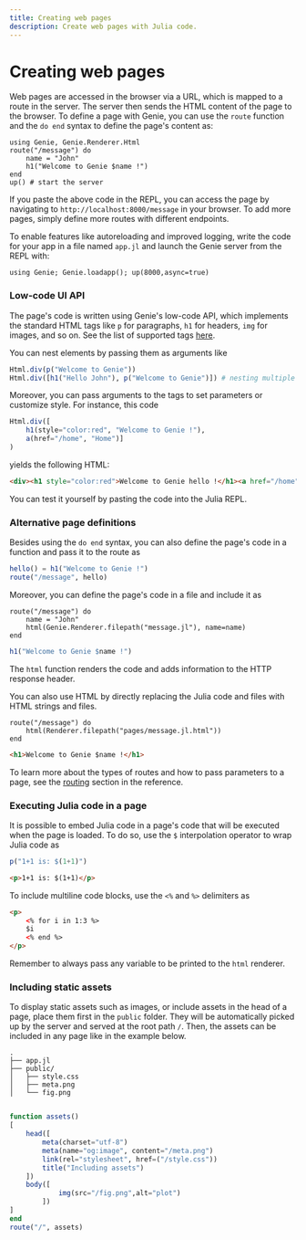 ```yaml
---
title: Creating web pages
description: Create web pages with Julia code.
---
```


# Creating web pages

<!--Modern web applications are often characterized by their ability to generate content dynamically, tailoring web pages based on user interactions, database queries, or other factors. This guide provides an overview of how to create web pages with dynamic content.-->
<!---->
<!--Dynamic content refers to the parts of a web page that change based on varying factors such as user input, database changes, or real-time data. Instead of serving static HTML files, the server generates the content of the page on-the-fly, often pulling from databases or other data sources.-->

Web pages are accessed in the browser via a URL, which is mapped to a route in the server. The server then sends the HTML content of the page to the browser. To define a page with Genie, you can use the `route` function and the `do end` syntax to define the page's content as:

```julia[app.jl]
using Genie, Genie.Renderer.Html
route("/message") do
    name = "John"
    h1("Welcome to Genie $name !")
end
up() # start the server
```
If you paste the above code in the REPL, you can access the page by navigating to `http://localhost:8000/message` in your browser. To add more pages, simply define more routes with different endpoints.

To enable features like autoreloading and improved logging, write the code for your app in a file named `app.jl` and launch the Genie server from the REPL with:

```
using Genie; Genie.loadapp(); up(8000,async=true)
```


### Low-code UI API

The page's code is written using Genie's low-code API, which implements the standard HTML tags like `p` for paragraphs, `h1` for headers, `img` for images, and so on. See the list of supported tags [here](https://github.com/GenieFramework/Genie.jl/blob/1cca8ffbb5e90f8fb4a5753179a9df103f2d78c1/src/renderers/Html.jl#L23-L32). 

You can nest elements by passing them as arguments like

```julia
Html.div(p("Welcome to Genie"))
Html.div([h1("Hello John"), p("Welcome to Genie")]) # nesting multiple elements
```
Moreover, you can pass arguments to the tags to set parameters or customize style. For instance, this code

```julia
Html.div([
    h1(style="color:red", "Welcome to Genie !"),
    a(href="/home", "Home")]
)
```

yields the following HTML:

```html
<div><h1 style="color:red">Welcome to Genie hello !</h1><a href="/home">Home</a></div>
```

You can test it yourself by pasting the code into the Julia REPL.

### Alternative page definitions

Besides using the `do end` syntax, you can also define the page's code in a function and pass it to the route as

```julia
hello() = h1("Welcome to Genie !")
route("/message", hello)
```

Moreover, you can define the page's code in a file and include it as

```julia[app.jl]
route("/message") do
    name = "John"
    html(Genie.Renderer.filepath("message.jl"), name=name)
end
```

```julia [message.jl]
h1("Welcome to Genie $name !")
```
The `html` function renders the code and adds information to the HTTP response header.


You can also use HTML by directly replacing the Julia code and files with HTML strings and files.

```julia[app.jl]
route("/message") do
    html(Renderer.filepath("pages/message.jl.html"))
end

```


```html [message.jl.html]
<h1>Welcome to Genie $name !</h1>
```

To learn more about the types of routes and how to pass parameters to a page, see the [routing](https://learn.genieframework.com/framework/genie.jl/docs/routing) section in the reference.

### Executing Julia code in a page

It is possible to embed Julia code in a page's code that will be executed when the page is loaded. To do so, use the `$` interpolation operator to wrap Julia code as

```julia [low-code]
p("1+1 is: $(1+1)")
```
```html [HTML]
<p>1+1 is: $(1+1)</p>
```

To include multiline code blocks, use the `<%` and `%>` delimiters as

```html [HTML]
<p>
    <% for i in 1:3 %>
    $i
    <% end %>
</p>
```
Remember to always pass any variable to be printed to the `html` renderer.

### Including static assets

To display static assets such as images, or include assets in the head of a page, place them first in the `public` folder. They will be automatically picked up by the server and served at the root path `/`. Then, the assets can be included in any page like in the example below.


```
.
├── app.jl
├── public/
│   ├── style.css
│   ├── meta.png
│   └── fig.png
```

```julia [app.jl]

function assets()
[
    head([
        meta(charset="utf-8")
        meta(name="og:image", content="/meta.png")
        link(rel="stylesheet", href=("/style.css"))
        title("Including assets")
    ])
    body([
            img(src="/fig.png",alt="plot")
        ])
]
end
route("/", assets)
```
